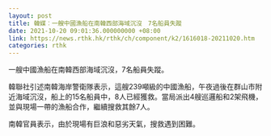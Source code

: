 ```yaml
---
layout: post
title: 韓媒︰一艘中國漁船在南韓西部海域沉沒　7名船員失蹤
date: 2021-10-20 09:01:36.000000000 +08:00
link: https://news.rthk.hk/rthk/ch/component/k2/1616018-20211020.htm
categories: rthk
---
```


一艘中國漁船在南韓西部海域沉沒，7名船員失蹤。

韓聯社引述南韓海岸警衛隊表示，這艘239噸級的中國漁船，午夜過後在群山市附近海域沉沒，船上的15名船員中，8人已經獲救。當局派出4艘巡邏船和2架飛機，並與現場一帶的漁船合作，繼續搜救其餘7人。

南韓官員表示，由於現場有巨浪和惡劣天氣，搜救遇到困難。
